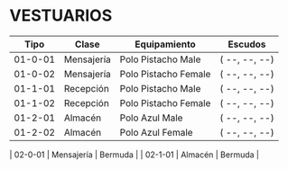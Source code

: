 VESTUARIOS
==========



| Tipo | Clase | Equipamiento | Escudos |
|--|--|--|--| 
| 01-0-01 | Mensajería | Polo Pistacho Male |( --, --, --) |
| 01-0-02 | Mensajería | Polo Pistacho Female |( --, --, --) |
| 01-1-01 | Recepción | Polo Pistacho Male |( --, --, --) |
| 01-1-02 | Recepción | Polo Pistacho Female |( --, --, --) |
| 01-2-01 | Almacén | Polo Azul Male |( --, --, --) |
| 01-2-02 | Almacén | Polo Azul Female |( --, --, --) |


| 02-0-01 | Mensajería | Bermuda |
| 02-1-01 | Almacén | Bermuda |






